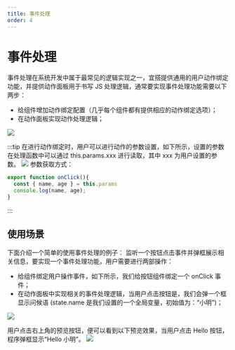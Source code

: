 ```yaml
---
title: 事件处理
order: 4
---
```

# 事件处理
事件处理在系统开发中属于最常见的逻辑实现之一，宜搭提供通用的用户动作绑定功能，并提供动作面板用于书写 JS 处理逻辑，通常要实现事件处理功能需要以下两步：
* 给组件增加动作绑定配置（几乎每个组件都有提供相应的动作绑定选项）；
* 在动作面板实现动作处理逻辑；

![](https://img.alicdn.com/imgextra/i4/O1CN01p1gGz020pnC3EK1nn_!!6000000006899-2-tps-3578-2016.png_.webp)

:::tip
在进行动作绑定时，用户可以进行动作的参数设置，如下所示，设置的参数在处理函数中可以通过 this.params.xxx 进行读取，其中 xxx 为用户设置的参数。
![](https://img.alicdn.com/imgextra/i3/O1CN01O3TBrZ1rJt3pjTsGN_!!6000000005611-2-tps-3582-2018.png_.webp)
参数获取方式：
```js
export function onClick(){
  const { name, age } = this.params
  console.log(name, age);
}
```
:::

## 使用场景
下面介绍一个简单的使用事件处理的例子：
监听一个按钮点击事件并弹框展示相关信息，要实现一个事件处理功能，用户需要进行两部操作：
* 给组件绑定用户操作事件，如下所示，我们给按钮组件绑定一个 onClick 事件；
* 在动作面板中实现相关的事件处理逻辑，当用户点击按钮是，我们会弹一个框显示问候语 (state.name 是我们设置的一个全局变量，初始值为：“小明”)；

![](https://img.alicdn.com/imgextra/i3/O1CN01tpgkNk1Uh1uZ9HQqU_!!6000000002548-2-tps-3582-2020.png_.webp)

用户点击右上角的预览按钮，便可以看到以下预览效果，当用户点击 Hello 按钮，程序弹框显示“Hello 小明”。
![](https://img.alicdn.com/imgextra/i1/O1CN01OtrmJ31Y0fkLnVjjr_!!6000000002997-2-tps-3582-2164.png_.webp)